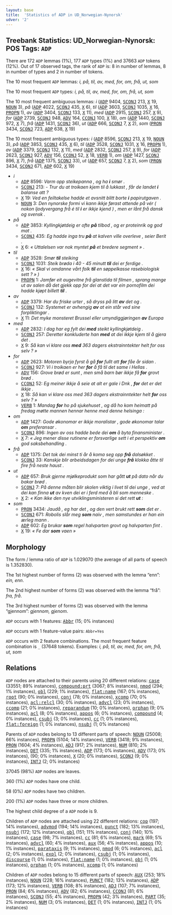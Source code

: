 ```yaml
---
layout: base
title:  'Statistics of ADP in UD_Norwegian-Nynorsk'
udver: '2'
---
```


## Treebank Statistics: UD_Norwegian-Nynorsk: POS Tags: `ADP`

There are 172 `ADP` lemmas (1%), 177 `ADP` types (1%) and 37663 `ADP` tokens (12%).
Out of 17 observed tags, the rank of `ADP` is: 8 in number of lemmas, 8 in number of types and 2 in number of tokens.

The 10 most frequent `ADP` lemmas: <em>i, på, til, av, med, for, om, frå, ut, som</em>

The 10 most frequent `ADP` types:  <em>i, på, til, av, med, for, om, frå, ut, som</em>

The 10 most frequent ambiguous lemmas: <em>i</em> (<tt><a href="no_nynorsk-pos-ADP.html">ADP</a></tt> 9404, <tt><a href="no_nynorsk-pos-SCONJ.html">SCONJ</a></tt> 213, <tt><a href="no_nynorsk-pos-X.html">X</a></tt> 19, <tt><a href="no_nynorsk-pos-NOUN.html">NOUN</a></tt> 3), <em>på</em> (<tt><a href="no_nynorsk-pos-ADP.html">ADP</a></tt> 4022, <tt><a href="no_nynorsk-pos-SCONJ.html">SCONJ</a></tt> 435, <tt><a href="no_nynorsk-pos-X.html">X</a></tt> 6), <em>til</em> (<tt><a href="no_nynorsk-pos-ADP.html">ADP</a></tt> 3603, <tt><a href="no_nynorsk-pos-SCONJ.html">SCONJ</a></tt> 1035, <tt><a href="no_nynorsk-pos-X.html">X</a></tt> 16, <tt><a href="no_nynorsk-pos-PROPN.html">PROPN</a></tt> 1), <em>av</em> (<tt><a href="no_nynorsk-pos-ADP.html">ADP</a></tt> 3404, <tt><a href="no_nynorsk-pos-SCONJ.html">SCONJ</a></tt> 133, <tt><a href="no_nynorsk-pos-X.html">X</a></tt> 11), <em>med</em> (<tt><a href="no_nynorsk-pos-ADP.html">ADP</a></tt> 2915, <tt><a href="no_nynorsk-pos-SCONJ.html">SCONJ</a></tt> 257, <tt><a href="no_nynorsk-pos-X.html">X</a></tt> 9), <em>for</em> (<tt><a href="no_nynorsk-pos-ADP.html">ADP</a></tt> 2739, <tt><a href="no_nynorsk-pos-SCONJ.html">SCONJ</a></tt> 948, <tt><a href="no_nynorsk-pos-ADV.html">ADV</a></tt> 164, <tt><a href="no_nynorsk-pos-CCONJ.html">CCONJ</a></tt> 100, <tt><a href="no_nynorsk-pos-X.html">X</a></tt> 18), <em>om</em> (<tt><a href="no_nynorsk-pos-ADP.html">ADP</a></tt> 1440, <tt><a href="no_nynorsk-pos-SCONJ.html">SCONJ</a></tt> 972, <tt><a href="no_nynorsk-pos-X.html">X</a></tt> 7), <em>frå</em> (<tt><a href="no_nynorsk-pos-ADP.html">ADP</a></tt> 1431, <tt><a href="no_nynorsk-pos-SCONJ.html">SCONJ</a></tt> 36), <em>ut</em> (<tt><a href="no_nynorsk-pos-ADP.html">ADP</a></tt> 666, <tt><a href="no_nynorsk-pos-SCONJ.html">SCONJ</a></tt> 7, <tt><a href="no_nynorsk-pos-X.html">X</a></tt> 2), <em>som</em> (<tt><a href="no_nynorsk-pos-PRON.html">PRON</a></tt> 3434, <tt><a href="no_nynorsk-pos-SCONJ.html">SCONJ</a></tt> 723, <tt><a href="no_nynorsk-pos-ADP.html">ADP</a></tt> 638, <tt><a href="no_nynorsk-pos-X.html">X</a></tt> 19)

The 10 most frequent ambiguous types:  <em>i</em> (<tt><a href="no_nynorsk-pos-ADP.html">ADP</a></tt> 8596, <tt><a href="no_nynorsk-pos-SCONJ.html">SCONJ</a></tt> 213, <tt><a href="no_nynorsk-pos-X.html">X</a></tt> 19, <tt><a href="no_nynorsk-pos-NOUN.html">NOUN</a></tt> 3), <em>på</em> (<tt><a href="no_nynorsk-pos-ADP.html">ADP</a></tt> 3853, <tt><a href="no_nynorsk-pos-SCONJ.html">SCONJ</a></tt> 435, <tt><a href="no_nynorsk-pos-X.html">X</a></tt> 6), <em>til</em> (<tt><a href="no_nynorsk-pos-ADP.html">ADP</a></tt> 3528, <tt><a href="no_nynorsk-pos-SCONJ.html">SCONJ</a></tt> 1031, <tt><a href="no_nynorsk-pos-X.html">X</a></tt> 16, <tt><a href="no_nynorsk-pos-PROPN.html">PROPN</a></tt> 1), <em>av</em> (<tt><a href="no_nynorsk-pos-ADP.html">ADP</a></tt> 3379, <tt><a href="no_nynorsk-pos-SCONJ.html">SCONJ</a></tt> 132, <tt><a href="no_nynorsk-pos-X.html">X</a></tt> 11), <em>med</em> (<tt><a href="no_nynorsk-pos-ADP.html">ADP</a></tt> 2832, <tt><a href="no_nynorsk-pos-SCONJ.html">SCONJ</a></tt> 257, <tt><a href="no_nynorsk-pos-X.html">X</a></tt> 9), <em>for</em> (<tt><a href="no_nynorsk-pos-ADP.html">ADP</a></tt> 2623, <tt><a href="no_nynorsk-pos-SCONJ.html">SCONJ</a></tt> 927, <tt><a href="no_nynorsk-pos-ADV.html">ADV</a></tt> 156, <tt><a href="no_nynorsk-pos-CCONJ.html">CCONJ</a></tt> 52, <tt><a href="no_nynorsk-pos-X.html">X</a></tt> 18, <tt><a href="no_nynorsk-pos-VERB.html">VERB</a></tt> 1), <em>om</em> (<tt><a href="no_nynorsk-pos-ADP.html">ADP</a></tt> 1427, <tt><a href="no_nynorsk-pos-SCONJ.html">SCONJ</a></tt> 896, <tt><a href="no_nynorsk-pos-X.html">X</a></tt> 7), <em>frå</em> (<tt><a href="no_nynorsk-pos-ADP.html">ADP</a></tt> 1375, <tt><a href="no_nynorsk-pos-SCONJ.html">SCONJ</a></tt> 33), <em>ut</em> (<tt><a href="no_nynorsk-pos-ADP.html">ADP</a></tt> 657, <tt><a href="no_nynorsk-pos-SCONJ.html">SCONJ</a></tt> 7, <tt><a href="no_nynorsk-pos-X.html">X</a></tt> 2), <em>som</em> (<tt><a href="no_nynorsk-pos-PRON.html">PRON</a></tt> 3434, <tt><a href="no_nynorsk-pos-SCONJ.html">SCONJ</a></tt> 671, <tt><a href="no_nynorsk-pos-ADP.html">ADP</a></tt> 602, <tt><a href="no_nynorsk-pos-X.html">X</a></tt> 19)


* <em>i</em>
  * <tt><a href="no_nynorsk-pos-ADP.html">ADP</a></tt> 8596: <em>Varm opp steikepanna , og ha <b>i</b> smør .</em>
  * <tt><a href="no_nynorsk-pos-SCONJ.html">SCONJ</a></tt> 213: <em>- Trur du at troikaen kjem til å lukkast , får de landet <b>i</b> balanse att ?</em>
  * <tt><a href="no_nynorsk-pos-X.html">X</a></tt> 19: <em>Ved en feiltakelse hadde et avsnitt blitt borte <b>i</b> papirutgaven .</em>
  * <tt><a href="no_nynorsk-pos-NOUN.html">NOUN</a></tt> 3: <em>Den nynorske formi vi kann ikkje førast attende på vér ( nokon ljodyvergang frå é til <b>i</b> er ikkje kjend ) , men er lånt frå dansk og svensk .</em>
* <em>på</em>
  * <tt><a href="no_nynorsk-pos-ADP.html">ADP</a></tt> 3853: <em>Kyllingkjøtdeig er ofte <b>på</b> tilbod , og er proteinrik og god mat .</em>
  * <tt><a href="no_nynorsk-pos-SCONJ.html">SCONJ</a></tt> 435: <em>Eg hadde inga tru <b>på</b> at kalven ville overleve , seier Berit .</em>
  * <tt><a href="no_nynorsk-pos-X.html">X</a></tt> 6: <em>« Uttalelsen var nok myntet <b>på</b> et bredere segment » .</em>
* <em>til</em>
  * <tt><a href="no_nynorsk-pos-ADP.html">ADP</a></tt> 3528: <em>Smør <b>til</b> steiking</em>
  * <tt><a href="no_nynorsk-pos-SCONJ.html">SCONJ</a></tt> 1031: <em>Steik brøda i 40 - 45 minutt <b>til</b> dei er ferdige .</em>
  * <tt><a href="no_nynorsk-pos-X.html">X</a></tt> 16: <em>« Skal vi omdanne vårt folk <b>til</b> en søppelkasse rasebiologisk sett ? » )</em>
  * <tt><a href="no_nynorsk-pos-PROPN.html">PROPN</a></tt> 1: <em>Jamfør eit augevitne frå glanstida til filmen , sprang mange ut av salen då det gjekk opp for dei at det var ein pornofilm dei hadde kjøpt billett <b>til</b> .</em>
* <em>av</em>
  * <tt><a href="no_nynorsk-pos-ADP.html">ADP</a></tt> 3379: <em>Har du friske urter , så dryss på litt <b>av</b> det og .</em>
  * <tt><a href="no_nynorsk-pos-SCONJ.html">SCONJ</a></tt> 132: <em>Systemet er avhengig <b>av</b> at ein står ved sine forpliktingar .</em>
  * <tt><a href="no_nynorsk-pos-X.html">X</a></tt> 11: <em>Det myke monsteret Brussel eller umyndiggjøringen <b>av</b> Europa</em>
* <em>med</em>
  * <tt><a href="no_nynorsk-pos-ADP.html">ADP</a></tt> 2832: <em>I dag har eg fylt dei <b>med</b> steikt kyllingkjøtdeig .</em>
  * <tt><a href="no_nynorsk-pos-SCONJ.html">SCONJ</a></tt> 257: <em>Deretter konkluderte han <b>med</b> at dei ikkje kjem til å gjera det .</em>
  * <tt><a href="no_nynorsk-pos-X.html">X</a></tt> 9: <em>Så kan vi klare oss <b>med</b> 363 dagers ekstrainntekter helt for oss selv ? »</em>
* <em>for</em>
  * <tt><a href="no_nynorsk-pos-ADP.html">ADP</a></tt> 2623: <em>Motoren byrja fyrst å gå <b>for</b> fullt att <b>for</b> fåe år sidan .</em>
  * <tt><a href="no_nynorsk-pos-SCONJ.html">SCONJ</a></tt> 927: <em>Vi i troikaen er her <b>for</b> å få til det same i Hellas .</em>
  * <tt><a href="no_nynorsk-pos-ADV.html">ADV</a></tt> 156: <em>Grove brød er sunt , men små barn bør ikkje få <b>for</b> grovt brød .</em>
  * <tt><a href="no_nynorsk-pos-CCONJ.html">CCONJ</a></tt> 52: <em>Eg meiner ikkje å seie at alt er gale i Dnk , <b>for</b> det er det ikkje .</em>
  * <tt><a href="no_nynorsk-pos-X.html">X</a></tt> 18: <em>Så kan vi klare oss med 363 dagers ekstrainntekter helt <b>for</b> oss selv ? »</em>
  * <tt><a href="no_nynorsk-pos-VERB.html">VERB</a></tt> 1: <em>Mandag <b>for</b> ho på sjukehuset , og då ho kom heimatt på fredag møtte mannen hennar henne med denne helsinga :</em>
* <em>om</em>
  * <tt><a href="no_nynorsk-pos-ADP.html">ADP</a></tt> 1427: <em>Gode økonomar er ikkje moralistar , gode økonomar talar <b>om</b> preferansar .</em>
  * <tt><a href="no_nynorsk-pos-SCONJ.html">SCONJ</a></tt> 896: <em>Ingen av oss hadde bede dei <b>om</b> å byta finansminister .</em>
  * <tt><a href="no_nynorsk-pos-X.html">X</a></tt> 7: <em>« Jeg mener disse rutinene er forsvarlige sett i et perspektiv <b>om</b> god saksbehandling .</em>
* <em>frå</em>
  * <tt><a href="no_nynorsk-pos-ADP.html">ADP</a></tt> 1375: <em>Det tok dei minst ti år å koma seg opp <b>frå</b> dalsøkket .</em>
  * <tt><a href="no_nynorsk-pos-SCONJ.html">SCONJ</a></tt> 33: <em>Kanskje blir arbeidsdagen for dei unge <b>frå</b> klokka åtte til fire frå neste haust .</em>
* <em>ut</em>
  * <tt><a href="no_nynorsk-pos-ADP.html">ADP</a></tt> 657: <em>Bruk gjerne mjølkeprodukt som har gått <b>ut</b> på dato når du bakar brød .</em>
  * <tt><a href="no_nynorsk-pos-SCONJ.html">SCONJ</a></tt> 7: <em>På denne måten blir skolen viktig i livet til dei unge , ved at dei kan finna <b>ut</b> av kven dei er i ferd med å bli som menneske .</em>
  * <tt><a href="no_nynorsk-pos-X.html">X</a></tt> 2: <em>« Kan ikke den nye utviklingsministeren si det rett <b>ut</b> :</em>
* <em>som</em>
  * <tt><a href="no_nynorsk-pos-PRON.html">PRON</a></tt> 3434: <em>Jaudå , eg har det , og den vert brukt rett <b>som</b> det er .</em>
  * <tt><a href="no_nynorsk-pos-SCONJ.html">SCONJ</a></tt> 671: <em>Robolis slår meg <b>som</b> naiv , men samstundes er han ein ærleg mann .</em>
  * <tt><a href="no_nynorsk-pos-ADP.html">ADP</a></tt> 602: <em>Eg brukar <b>som</b> regel halvparten grovt og halvparten fint .</em>
  * <tt><a href="no_nynorsk-pos-X.html">X</a></tt> 19: <em>« Fe dar <b>som</b> vaen »</em>

## Morphology

The form / lemma ratio of `ADP` is 1.029070 (the average of all parts of speech is 1.352830).

The 1st highest number of forms (2) was observed with the lemma “enn”: <em>ein, enn</em>.

The 2nd highest number of forms (2) was observed with the lemma “frå”: <em>fra, frå</em>.

The 3rd highest number of forms (2) was observed with the lemma “gjennom”: <em>gjennom, gjenom</em>.

`ADP` occurs with 1 features: <tt><a href="no_nynorsk-feat-Abbr.html">Abbr</a></tt> (15; 0% instances)

`ADP` occurs with 1 feature-value pairs: `Abbr=Yes`

`ADP` occurs with 2 feature combinations.
The most frequent feature combination is `_` (37648 tokens).
Examples: <em>i, på, til, av, med, for, om, frå, ut, som</em>


## Relations

`ADP` nodes are attached to their parents using 20 different relations: <tt><a href="no_nynorsk-dep-case.html">case</a></tt> (33551; 89% instances), <tt><a href="no_nynorsk-dep-compound-prt.html">compound:prt</a></tt> (3067; 8% instances), <tt><a href="no_nynorsk-dep-nmod.html">nmod</a></tt> (294; 1% instances), <tt><a href="no_nynorsk-dep-obl.html">obl</a></tt> (229; 1% instances), <tt><a href="no_nynorsk-dep-flat-name.html">flat:name</a></tt> (167; 0% instances), <tt><a href="no_nynorsk-dep-root.html">root</a></tt> (90; 0% instances), <tt><a href="no_nynorsk-dep-conj.html">conj</a></tt> (78; 0% instances), <tt><a href="no_nynorsk-dep-xcomp.html">xcomp</a></tt> (70; 0% instances), <tt><a href="no_nynorsk-dep-acl-relcl.html">acl:relcl</a></tt> (30; 0% instances), <tt><a href="no_nynorsk-dep-advcl.html">advcl</a></tt> (23; 0% instances), <tt><a href="no_nynorsk-dep-ccomp.html">ccomp</a></tt> (21; 0% instances), <tt><a href="no_nynorsk-dep-reparandum.html">reparandum</a></tt> (10; 0% instances), <tt><a href="no_nynorsk-dep-orphan.html">orphan</a></tt> (9; 0% instances), <tt><a href="no_nynorsk-dep-acl.html">acl</a></tt> (8; 0% instances), <tt><a href="no_nynorsk-dep-appos.html">appos</a></tt> (6; 0% instances), <tt><a href="no_nynorsk-dep-compound.html">compound</a></tt> (4; 0% instances), <tt><a href="no_nynorsk-dep-csubj.html">csubj</a></tt> (3; 0% instances), <tt><a href="no_nynorsk-dep-cc.html">cc</a></tt> (1; 0% instances), <tt><a href="no_nynorsk-dep-flat-foreign.html">flat:foreign</a></tt> (1; 0% instances), <tt><a href="no_nynorsk-dep-nsubj.html">nsubj</a></tt> (1; 0% instances)

Parents of `ADP` nodes belong to 13 different parts of speech: <tt><a href="no_nynorsk-pos-NOUN.html">NOUN</a></tt> (25008; 66% instances), <tt><a href="no_nynorsk-pos-PROPN.html">PROPN</a></tt> (5104; 14% instances), <tt><a href="no_nynorsk-pos-VERB.html">VERB</a></tt> (3418; 9% instances), <tt><a href="no_nynorsk-pos-PRON.html">PRON</a></tt> (1604; 4% instances), <tt><a href="no_nynorsk-pos-ADJ.html">ADJ</a></tt> (917; 2% instances), <tt><a href="no_nynorsk-pos-NUM.html">NUM</a></tt> (810; 2% instances), <tt><a href="no_nynorsk-pos-DET.html">DET</a></tt> (335; 1% instances), <tt><a href="no_nynorsk-pos-ADP.html">ADP</a></tt> (173; 0% instances), <tt><a href="no_nynorsk-pos-ADV.html">ADV</a></tt> (173; 0% instances),  (90; 0% instances), <tt><a href="no_nynorsk-pos-X.html">X</a></tt> (20; 0% instances), <tt><a href="no_nynorsk-pos-SCONJ.html">SCONJ</a></tt> (9; 0% instances), <tt><a href="no_nynorsk-pos-INTJ.html">INTJ</a></tt> (2; 0% instances)

37045 (98%) `ADP` nodes are leaves.

360 (1%) `ADP` nodes have one child.

58 (0%) `ADP` nodes have two children.

200 (1%) `ADP` nodes have three or more children.

The highest child degree of a `ADP` node is 9.

Children of `ADP` nodes are attached using 22 different relations: <tt><a href="no_nynorsk-dep-cop.html">cop</a></tt> (197; 14% instances), <tt><a href="no_nynorsk-dep-advmod.html">advmod</a></tt> (194; 14% instances), <tt><a href="no_nynorsk-dep-punct.html">punct</a></tt> (182; 13% instances), <tt><a href="no_nynorsk-dep-nsubj.html">nsubj</a></tt> (172; 12% instances), <tt><a href="no_nynorsk-dep-obl.html">obl</a></tt> (151; 11% instances), <tt><a href="no_nynorsk-dep-conj.html">conj</a></tt> (140; 10% instances), <tt><a href="no_nynorsk-dep-case.html">case</a></tt> (98; 7% instances), <tt><a href="no_nynorsk-dep-cc.html">cc</a></tt> (81; 6% instances), <tt><a href="no_nynorsk-dep-mark.html">mark</a></tt> (69; 5% instances), <tt><a href="no_nynorsk-dep-advcl.html">advcl</a></tt> (60; 4% instances), <tt><a href="no_nynorsk-dep-aux.html">aux</a></tt> (56; 4% instances), <tt><a href="no_nynorsk-dep-appos.html">appos</a></tt> (10; 1% instances), <tt><a href="no_nynorsk-dep-parataxis.html">parataxis</a></tt> (9; 1% instances), <tt><a href="no_nynorsk-dep-nmod.html">nmod</a></tt> (6; 0% instances), <tt><a href="no_nynorsk-dep-acl.html">acl</a></tt> (2; 0% instances), <tt><a href="no_nynorsk-dep-expl.html">expl</a></tt> (2; 0% instances), <tt><a href="no_nynorsk-dep-csubj.html">csubj</a></tt> (1; 0% instances), <tt><a href="no_nynorsk-dep-discourse.html">discourse</a></tt> (1; 0% instances), <tt><a href="no_nynorsk-dep-flat-name.html">flat:name</a></tt> (1; 0% instances), <tt><a href="no_nynorsk-dep-obj.html">obj</a></tt> (1; 0% instances), <tt><a href="no_nynorsk-dep-orphan.html">orphan</a></tt> (1; 0% instances), <tt><a href="no_nynorsk-dep-xcomp.html">xcomp</a></tt> (1; 0% instances)

Children of `ADP` nodes belong to 15 different parts of speech: <tt><a href="no_nynorsk-pos-AUX.html">AUX</a></tt> (253; 18% instances), <tt><a href="no_nynorsk-pos-NOUN.html">NOUN</a></tt> (228; 16% instances), <tt><a href="no_nynorsk-pos-PUNCT.html">PUNCT</a></tt> (182; 13% instances), <tt><a href="no_nynorsk-pos-ADP.html">ADP</a></tt> (173; 12% instances), <tt><a href="no_nynorsk-pos-VERB.html">VERB</a></tt> (108; 8% instances), <tt><a href="no_nynorsk-pos-ADJ.html">ADJ</a></tt> (107; 7% instances), <tt><a href="no_nynorsk-pos-PRON.html">PRON</a></tt> (84; 6% instances), <tt><a href="no_nynorsk-pos-ADV.html">ADV</a></tt> (82; 6% instances), <tt><a href="no_nynorsk-pos-CCONJ.html">CCONJ</a></tt> (81; 6% instances), <tt><a href="no_nynorsk-pos-SCONJ.html">SCONJ</a></tt> (55; 4% instances), <tt><a href="no_nynorsk-pos-PROPN.html">PROPN</a></tt> (42; 3% instances), <tt><a href="no_nynorsk-pos-PART.html">PART</a></tt> (35; 2% instances), <tt><a href="no_nynorsk-pos-NUM.html">NUM</a></tt> (3; 0% instances), <tt><a href="no_nynorsk-pos-DET.html">DET</a></tt> (1; 0% instances), <tt><a href="no_nynorsk-pos-INTJ.html">INTJ</a></tt> (1; 0% instances)


